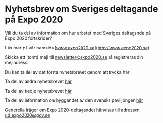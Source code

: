 # Nyhetsbrev om Sveriges deltagande på Expo 2020

Vill du ta del av information om hur arbetet med Sveriges deltagande på Expo 2020 fortskrider?

Läs mer på vår hemsida [www.expo2020.se](http://www.expo2020.se)

Skicka ett (tomt) mejl till [newsletter@expo2020.se](mailto:newsletter@expo2020.se) så registreras din mejladress.

Du kan ta del av det första nyhetsbrevet genom att trycka [här](https://mailchi.mp/1ec44fbfd363/join-us-in-co-creation-at-expo-2020-dubai?e=4ea3e76a26)

Ta del av andra nyhetsbrevet [här](https://mailchi.mp/7d2647233a15/192-countries-will-come-together-to-make-expo-2020-a-once-in-a-lifetime-experience?e=85c4f33df1)

Ta del av tredje nyhetsbrevet [här](https://mailchi.mp/362ff1cf7e6f/minister-anna-hallberg-inaugurated-swedens-pavilion-by-planting-trees)

Ta del av information om byggandet av den svenska paviljongen [här](https://expo2020.se/start-page/construction-update/)

Generella frågor om Expo 2020-deltagandet hänvisas till adressen [ud.expo2020@gov.se](mailto:ud.expo2020@gov.se)
